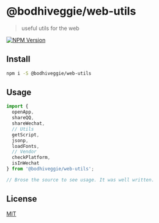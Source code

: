 # @bodhiveggie/web-utils

> useful utils for the web

[![NPM Version][npm-image]][npm-url]

## Install

```bash
npm i -S @bodhiveggie/web-utils
```

## Usage

```js
import {
  openApp,
  shareQQ,
  shareWechat,
  // Utils
  getScript,
  jsonp,
  loadFonts,
  // Vendor
  checkPlatform,
  isInWechat
} from '@bodhiveggie/web-utils';

// Brose the source to see usage. It was well written.

```

## License

[MIT](http://vjpr.mit-license.org)

[npm-image]: https://img.shields.io/npm/v/@bodhiveggie/web-utils.svg
[npm-url]: https://npmjs.org/package/@bodhiveggie/web-utils

